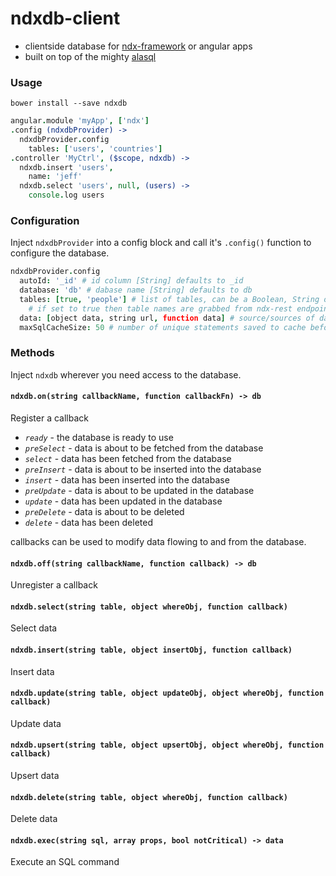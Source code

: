 # ndxdb-client
* clientside database for [ndx-framework](https://github.com/ndxbxrme/ndx-framework) or angular apps  
* built on top of the mighty [alasql](https://github.com/agershun/alasql)  

### Usage  
`bower install --save ndxdb`  
```coffeescript
angular.module 'myApp', ['ndx']
.config (ndxdbProvider) ->
  ndxdbProvider.config
    tables: ['users', 'countries']
.controller 'MyCtrl', ($scope, ndxdb) ->
  ndxdb.insert 'users',
    name: 'jeff'
  ndxdb.select 'users', null, (users) ->
    console.log users
```

### Configuration

Inject `ndxdbProvider` into a config block and call it's `.config()` function to configure the database.  

```coffeescript
ndxdbProvider.config
  autoId: '_id' # id column [String] defaults to _id
  database: 'db' # dabase name [String] defaults to db
  tables: [true, 'people'] # list of tables, can be a Boolean, String or an Array of Booleans and Strings
    # if set to true then table names are grabbed from ndx-rest endpoints
  data: [object data, string url, function data] # source/sources of data to prefill the database with
  maxSqlCacheSize: 50 # number of unique statements saved to cache before it gets reset
```



### Methods

Inject `ndxdb` wherever you need access to the database.  

#### `ndxdb.on(string callbackName, function callbackFn) -> db`

Register a callback
- *`ready`*  - the database is ready to use
- *`preSelect`* - data is about to be fetched from the database
- *`select`* - data has been fetched from the database
- *`preInsert`* - data is about to be inserted into the database
- *`insert`* - data has been inserted into the database
- *`preUpdate`* - data is about to be updated in the database
- *`update`* - data has been updated in the database
- *`preDelete`* - data is about to be deleted  
- *`delete`* - data has been deleted  

callbacks can be used to modify data flowing to and from the database.  

#### `ndxdb.off(string callbackName, function callback) -> db`

Unregister a callback

#### `ndxdb.select(string table, object whereObj, function callback)`

Select data  

#### `ndxdb.insert(string table, object insertObj, function callback)`

Insert data

#### `ndxdb.update(string table, object updateObj, object whereObj, function callback)`

Update data

#### `ndxdb.upsert(string table, object upsertObj, object whereObj, function callback)`

Upsert data

#### `ndxdb.delete(string table, object whereObj, function callback)`

Delete data  

#### `ndxdb.exec(string sql, array props, bool notCritical) -> data`

Execute an SQL command
